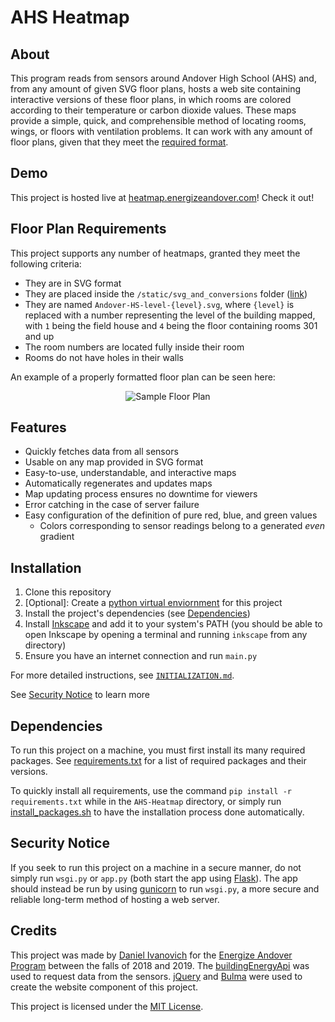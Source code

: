 # AHS Heatmap
## About
This program reads from sensors around Andover High School (AHS) and, from any amount of given SVG floor plans, hosts a web site containing interactive versions of these floor plans, in which rooms are colored according to their temperature or carbon dioxide values. These maps provide a simple, quick, and comprehensible method of locating rooms, wings, or floors with ventilation problems. It can work with any amount of floor plans, given that they meet the [required format](#floor-plan-requirements).

## Demo
This project is hosted live at [heatmap.energizeandover.com](https://heatmap.energizeandover.com)! Check it out!

## Floor Plan Requirements
This project supports any number of heatmaps, granted they meet the following criteria:
* They are in SVG format
* They are placed inside the `/static/svg_and_conversions` folder ([link](https://github.com/Energize-Andover/AHS-Heatmap/tree/master/static/svg_and_conversions))
* They are named `Andover-HS-level-{level}.svg`, where `{level}` is replaced with a number representing the level of the building mapped, with `1` being the field house and `4` being the floor containing rooms 301 and up
* The room numbers are located fully inside their room
* Rooms do not have holes in their walls

An example of a properly formatted floor plan can be seen here:
<p align="center">
  <img src="https://i.imgur.com/Mt1kolY.png" alt="Sample Floor Plan">
</p>

## Features
* Quickly fetches data from all sensors 
* Usable on any map provided in SVG format
* Easy-to-use, understandable, and interactive maps
* Automatically regenerates and updates maps
* Map updating process ensures no downtime for viewers
* Error catching in the case of server failure
* Easy configuration of the definition of pure red, blue, and green values
  * Colors corresponding to sensor readings belong to a generated *even* gradient
  
## Installation
1) Clone this repository
2) [Optional]: Create a [python virtual enviornment](https://docs.python-guide.org/dev/virtualenvs/) for this project
3) Install the project's dependencies (see [Dependencies](#dependencies))
4) Install [Inkscape](https://inkscape.org/) and add it to your system's PATH (you should be able to open Inkscape by opening a terminal and running `inkscape` from any directory)
5) Ensure you have an internet connection and run `main.py`

For more detailed instructions, see [`INITIALIZATION.md`](INITIALIZATION.md).

See [Security Notice](#security-notice) to learn more

## Dependencies
To run this project on a machine, you must first install its many required packages. See [requirements.txt](https://github.com/Energize-Andover/AHS-Heatmap/blob/master/requirements.txt) for a list of required packages and their versions.

To quickly install all requirements, use the command `pip install -r requirements.txt` while in the `AHS-Heatmap` directory, or simply run [install_packages.sh](https://github.com/Energize-Andover/AHS-Heatmap/blob/master/install_packages.sh) to have the installation process done automatically.

## Security Notice
If you seek to run this project on a machine in a secure manner, do not simply run `wsgi.py` or `app.py` (both start the app using [Flask](https://palletsprojects.com/p/flask/)). The app should instead be run by using [gunicorn](https://gunicorn.org/) to run `wsgi.py`, a more secure and reliable long-term method of hosting a web server.

## Credits
This project was made by [Daniel Ivanovich](https://ivanovich.us) for the [Energize Andover Program](https://www.energizeandover.com/) between the falls of 2018 and 2019. The [buildingEnergyApi](https://github.com/navkal/buildingEnergyApi) was used to request data from the sensors. [jQuery](https://jquery.com/) and [Bulma](https://bulma.io/) were used to create the website component of this project. 

This project is licensed under the [MIT License](https://github.com/Energize-Andover/AHS-Heatmap/blob/master/LICENSE).

